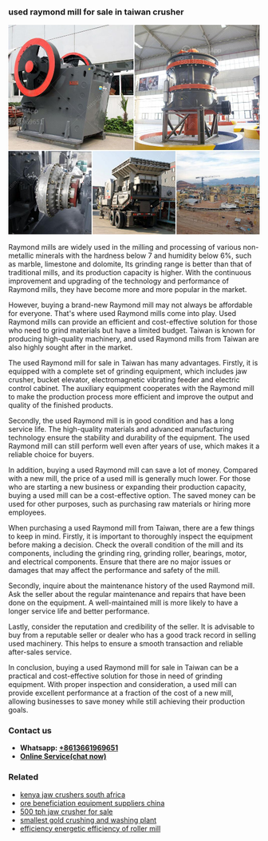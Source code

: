 <h3>used raymond mill for sale in taiwan crusher</h3><img src='1708499083.jpg' alt=''><p>Raymond mills are widely used in the milling and processing of various non-metallic minerals with the hardness below 7 and humidity below 6%, such as marble, limestone and dolomite, Its grinding range is better than that of traditional mills, and its production capacity is higher. With the continuous improvement and upgrading of the technology and performance of Raymond mills, they have become more and more popular in the market. </p><p>However, buying a brand-new Raymond mill may not always be affordable for everyone. That's where used Raymond mills come into play. Used Raymond mills can provide an efficient and cost-effective solution for those who need to grind materials but have a limited budget. Taiwan is known for producing high-quality machinery, and used Raymond mills from Taiwan are also highly sought after in the market.</p><p>The used Raymond mill for sale in Taiwan has many advantages. Firstly, it is equipped with a complete set of grinding equipment, which includes jaw crusher, bucket elevator, electromagnetic vibrating feeder and electric control cabinet. The auxiliary equipment cooperates with the Raymond mill to make the production process more efficient and improve the output and quality of the finished products.</p><p>Secondly, the used Raymond mill is in good condition and has a long service life. The high-quality materials and advanced manufacturing technology ensure the stability and durability of the equipment. The used Raymond mill can still perform well even after years of use, which makes it a reliable choice for buyers.</p><p>In addition, buying a used Raymond mill can save a lot of money. Compared with a new mill, the price of a used mill is generally much lower. For those who are starting a new business or expanding their production capacity, buying a used mill can be a cost-effective option. The saved money can be used for other purposes, such as purchasing raw materials or hiring more employees.</p><p>When purchasing a used Raymond mill from Taiwan, there are a few things to keep in mind. Firstly, it is important to thoroughly inspect the equipment before making a decision. Check the overall condition of the mill and its components, including the grinding ring, grinding roller, bearings, motor, and electrical components. Ensure that there are no major issues or damages that may affect the performance and safety of the mill.</p><p>Secondly, inquire about the maintenance history of the used Raymond mill. Ask the seller about the regular maintenance and repairs that have been done on the equipment. A well-maintained mill is more likely to have a longer service life and better performance.</p><p>Lastly, consider the reputation and credibility of the seller. It is advisable to buy from a reputable seller or dealer who has a good track record in selling used machinery. This helps to ensure a smooth transaction and reliable after-sales service.</p><p>In conclusion, buying a used Raymond mill for sale in Taiwan can be a practical and cost-effective solution for those in need of grinding equipment. With proper inspection and consideration, a used mill can provide excellent performance at a fraction of the cost of a new mill, allowing businesses to save money while still achieving their production goals.</p><h3>Contact us</h3><ul><li><strong>Whatsapp:&nbsp;<a href="https://wa.me/8613661969651">+8613661969651</a></strong></li><li><a href="https://swt.shibang-china.com/?git&amp;zhl&amp;used raymond mill for sale in taiwan crusher"><strong>Online Service(chat now)</strong></a></li></ul><h3>Related</h3><ul><li><a href='kenya jaw crushers south africa.md'>kenya jaw crushers south africa</a></li><li><a href='ore beneficiation equipment suppliers china.md'>ore beneficiation equipment suppliers china</a></li><li><a href='500 tph jaw crusher for sale.md'>500 tph jaw crusher for sale</a></li><li><a href='smallest gold crushing and washing plant.md'>smallest gold crushing and washing plant</a></li><li><a href='efficiency energetic efficiency of roller mill.md'>efficiency energetic efficiency of roller mill</a></li></ul>